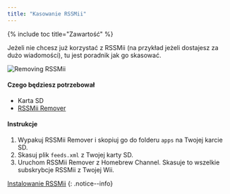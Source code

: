 ```yaml
---
title: "Kasowanie RSSMii"
---
```


{% include toc title="Zawartość" %}

Jeżeli nie chcesz już korzystać z RSSMii (na przykład jeżeli dostajesz za dużo wiadomości), tu jest poradnik jak go skasować.

![Removing RSSMii](/images/rssmii-remove.png)

#### Czego będziesz potrzebował

* Karta SD
* [RSSMii Remover](https://github.com/RiiConnect24/rssmii/releases)

#### Instrukcje

1. Wypakuj RSSMii Remover i skopiuj go do folderu `apps` na Twojej karcie SD.
1. Skasuj plik `feeds.xml` z Twojej karty SD.
1. Uruchom RSSMii Remover z Homebrew Channel. Skasuje to wszelkie subskrybcje RSSMii z Twojej Wii.

[Instalowanie RSSMii](rssmii)
{: .notice--info}
